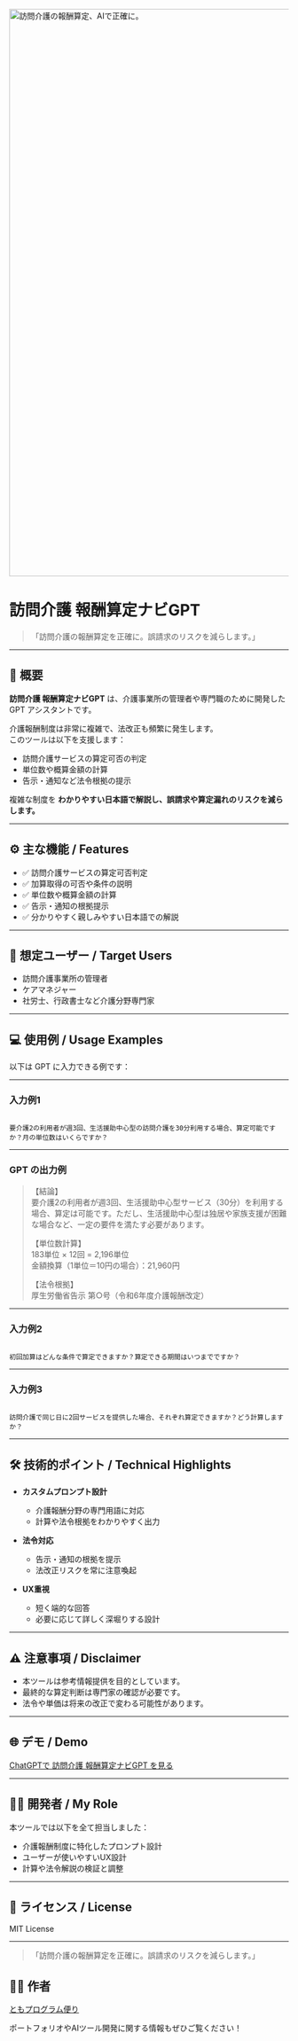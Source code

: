 <p>
  <img width="1536" height="1024" alt="訪問介護の報酬算定、AIで正確に。" src="https://github.com/user-attachments/assets/ed3f48a2-2a9c-49fe-9394-3473fdf60d8f" />

</p>

# 訪問介護 報酬算定ナビGPT

> 「訪問介護の報酬算定を正確に。誤請求のリスクを減らします。」

---

## 📌 概要

**訪問介護 報酬算定ナビGPT** は、介護事業所の管理者や専門職のために開発した GPT アシスタントです。

介護報酬制度は非常に複雑で、法改正も頻繁に発生します。  
このツールは以下を支援します：

- 訪問介護サービスの算定可否の判定
- 単位数や概算金額の計算
- 告示・通知など法令根拠の提示

複雑な制度を **わかりやすい日本語で解説し、誤請求や算定漏れのリスクを減らします。**

---

## ⚙️ 主な機能 / Features

- ✅ 訪問介護サービスの算定可否判定
- ✅ 加算取得の可否や条件の説明
- ✅ 単位数や概算金額の計算
- ✅ 告示・通知の根拠提示
- ✅ 分かりやすく親しみやすい日本語での解説

---

## 🎯 想定ユーザー / Target Users

- 訪問介護事業所の管理者
- ケアマネジャー
- 社労士、行政書士など介護分野専門家

---

## 💻 使用例 / Usage Examples

以下は GPT に入力できる例です：

---

### 入力例1

```

要介護2の利用者が週3回、生活援助中心型の訪問介護を30分利用する場合、算定可能ですか？月の単位数はいくらですか？

```

---

### GPT の出力例

> 【結論】  
> 要介護2の利用者が週3回、生活援助中心型サービス（30分）を利用する場合、算定は可能です。ただし、生活援助中心型は独居や家族支援が困難な場合など、一定の要件を満たす必要があります。  
>
> 【単位数計算】  
> 183単位 × 12回 = 2,196単位  
> 金額換算（1単位＝10円の場合）：21,960円  
>
> 【法令根拠】  
> 厚生労働省告示 第○号（令和6年度介護報酬改定）

---

### 入力例2

```

初回加算はどんな条件で算定できますか？算定できる期間はいつまでですか？

```

---

### 入力例3

```

訪問介護で同じ日に2回サービスを提供した場合、それぞれ算定できますか？どう計算しますか？

```

---

## 🛠 技術的ポイント / Technical Highlights

- **カスタムプロンプト設計**
  - 介護報酬分野の専門用語に対応
  - 計算や法令根拠をわかりやすく出力

- **法令対応**
  - 告示・通知の根拠を提示
  - 法改正リスクを常に注意喚起

- **UX重視**
  - 短く端的な回答
  - 必要に応じて詳しく深堀りする設計

---

## ⚠️ 注意事項 / Disclaimer

- 本ツールは参考情報提供を目的としています。
- 最終的な算定判断は専門家の確認が必要です。
- 法令や単価は将来の改正で変わる可能性があります。

---

## 🌐 デモ / Demo

[ChatGPTで 訪問介護 報酬算定ナビGPT を見る](https://chatgpt.com/g/g-6871b2d7e26c81919d81b3d70bdce95d-wen-jie-hu-bao-chou-suan-ding-nahigpt)

---

## 👨‍💻 開発者 / My Role

本ツールでは以下を全て担当しました：

- 介護報酬制度に特化したプロンプト設計
- ユーザーが使いやすいUX設計
- 計算や法令解説の検証と調整

---

## 📄 ライセンス / License

MIT License

---

> 「訪問介護の報酬算定を正確に。誤請求のリスクを減らします。」

## 🧑‍💻 作者

[ともプログラム便り](https://github.com/TomoProgrammingDayori)

ポートフォリオやAIツール開発に関する情報もぜひご覧ください！

